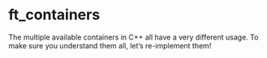 # ft_containers
The multiple available containers in C++ all have a very different usage. To make sure you understand them all, let’s re-implement them!

